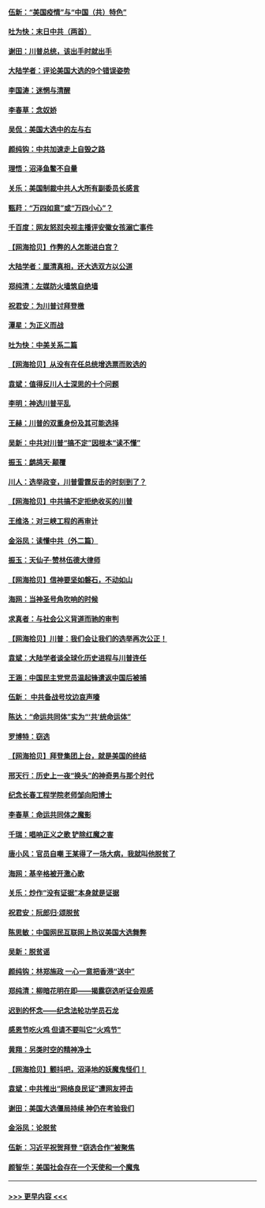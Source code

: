 #### [伍新：“美国疫情”与“中国（共）特色”](../pages/nsc993/n12611463.md?t=12110751) 
#### [吐为快：末日中共（两首）](../pages/nsc993/n12611461.md?t=12110751) 
#### [谢田：川普总统，该出手时就出手](../pages/nsc993/n12610905.md?t=12110751) 
#### [大陆学者：评论美国大选的9个错误姿势](../pages/nsc993/n12609586.md?t=12110751) 
#### [李国涛：迷惘与清醒](../pages/nsc993/n12607532.md?t=12110751) 
#### [李春草：念奴娇](../pages/nsc993/n12607083.md?t=12110751) 
#### [吴侃：美国大选中的左与右](../pages/nsc993/n12607054.md?t=12110751) 
#### [颜纯钩：中共加速走上自毁之路](../pages/nsc993/n12606473.md?t=12110751) 
#### [理悟：沼泽鱼鳖不自量](../pages/nsc993/n12606454.md?t=12110751) 
#### [关乐：美国制裁中共人大所有副委员长感言](../pages/nsc993/n12606442.md?t=12110751) 
#### [甄莳：“万四如意”或“万四小心”？](../pages/nsc993/n12606091.md?t=12110751) 
#### [千百度：网友怒怼央视主播评安徽女孩溺亡事件](../pages/nsc993/n12605370.md?t=12110751) 
#### [【网海拾贝】作弊的人怎能进白宫？](../pages/nsc993/n12603546.md?t=12110751) 
#### [大陆学者：厘清真相，还大选双方以公道](../pages/nsc993/n12603475.md?t=12110751) 
#### [郑纯清：左媒防火墙筑自绝墙](../pages/nsc993/n12602226.md?t=12110751) 
#### [祝君安：为川普讨拜登檄](../pages/nsc993/n12602199.md?t=12110751) 
#### [潭星：为正义而战](../pages/nsc993/n12600926.md?t=12110751) 
#### [吐为快：中美关系二篇](../pages/nsc993/n12600908.md?t=12110751) 
#### [【网海拾贝】从没有在任总统增选票而败选的](../pages/nsc993/n12600435.md?t=12110751) 
#### [袁斌：值得反川人士深思的十个问题](../pages/nsc993/n12600332.md?t=12110751) 
#### [李明：神选川普平乱](../pages/nsc993/n12599751.md?t=12110751) 
#### [王赫：川普的双重身份及其可能选择](../pages/nsc993/n12599723.md?t=12110751) 
#### [吴新：中共对川普“搞不定”因根本“读不懂”](../pages/nsc993/n12599502.md?t=12110751) 
#### [振玉：鹧鸪天‧颠覆](../pages/nsc993/n12599494.md?t=12110751) 
#### [川人：选举政变，川普雷霆反击的时刻到了？](../pages/nsc993/n12599291.md?t=12110751) 
#### [【网海拾贝】中共搞不定拒绝收买的川普](../pages/nsc993/n12598955.md?t=12110751) 
#### [王维洛：对三峡工程的再审计](../pages/nsc993/n12598436.md?t=12110751) 
#### [金浴凤：读懂中共（外二篇）](../pages/nsc993/n12597943.md?t=12110751) 
#### [振玉：天仙子‧赞林伍德大律师](../pages/nsc993/n12597929.md?t=12110751) 
#### [【网海拾贝】信神要坚如磐石，不动如山](../pages/nsc993/n12597901.md?t=12110751) 
#### [海网：当神圣号角吹响的时候](../pages/nsc993/n12595891.md?t=12110751) 
#### [求真者：与社会公义背道而驰的审判](../pages/nsc993/n12595868.md?t=12110751) 
#### [【网海拾贝】川普：我们会让我们的选举再次公正！](../pages/nsc993/n12594930.md?t=12110751) 
#### [袁斌：大陆学者谈全球化历史进程与川普连任](../pages/nsc993/n12594690.md?t=12110751) 
#### [王涵：中国民主党党员温起锋遣返中国后被捕](../pages/nsc993/n12594540.md?t=12110751) 
#### [伍新： 中共备战号坟边哀声嚎](../pages/nsc993/n12593086.md?t=12110751) 
#### [陈达：“命运共同体”实为“‘共’统命运体”](../pages/nsc993/n12590865.md?t=12110751) 
#### [罗博特：窃选](../pages/nsc993/n12590619.md?t=12110751) 
#### [【网海拾贝】拜登集团上台，就是美国的终结](../pages/nsc993/n12589725.md?t=12110751) 
#### [邢天行：历史上一夜“换头”的神奇男与那个时代](../pages/nsc993/n12589424.md?t=12110751) 
#### [纪念长春工程学院老师邹向阳博士](../pages/nsc993/n12585390.md?t=12110751) 
#### [李春草：命运共同体之魔影](../pages/nsc993/n12585026.md?t=12110751) 
#### [千瑞：唱响正义之歌 铲除红魔之害](../pages/nsc993/n12585002.md?t=12110751) 
#### [唐小风：官员自嘲 王某得了一场大病，我就叫他脱贫了](../pages/nsc993/n12584981.md?t=12110751) 
#### [海网：基辛格被开激心歌](../pages/nsc993/n12584946.md?t=12110751) 
#### [关乐：炒作“没有证据”本身就是证据](../pages/nsc993/n12583146.md?t=12110751) 
#### [祝君安：阮郎归‧颂脱贫](../pages/nsc993/n12583119.md?t=12110751) 
#### [陈思敏：中国网民互联网上热议美国大选舞弊](../pages/nsc993/n12582845.md?t=12110751) 
#### [吴新：脱贫谣](../pages/nsc993/n12580839.md?t=12110751) 
#### [颜纯钩：林郑施政 一心一意把香港“送中”](../pages/nsc993/n12580805.md?t=12110751) 
#### [郑纯清：柳暗花明在即——揭露窃选听证会观感](../pages/nsc993/n12580795.md?t=12110751) 
#### [迟到的怀念——纪念法轮功学员石龙](../pages/nsc993/n12580245.md?t=12110751) 
#### [感恩节吃火鸡  但请不要叫它“火鸡节”](../pages/nsc993/n12580252.md?t=12110751) 
#### [黄翔：另类时空的精神净土](../pages/nsc993/n12578638.md?t=12110751) 
#### [【网海拾贝】颤抖吧，沼泽地的妖魔鬼怪们！](../pages/nsc993/n12578552.md?t=12110751) 
#### [袁斌：中共推出“网络良民证”遭网友抨击](../pages/nsc993/n12578511.md?t=12110751) 
#### [谢田：美国大选僵局持续 神仍在考验我们](../pages/nsc993/n12577432.md?t=12110751) 
#### [金浴凤：论脱贫](../pages/nsc993/n12576386.md?t=12110751) 
#### [伍新：习近平祝贺拜登 “窃选合作”被聚焦](../pages/nsc993/n12576358.md?t=12110751) 
#### [颜智华：美国社会存在一个天使和一个魔鬼](../pages/nsc993/n12574299.md?t=12110751) 

----
#### [ >>> 更早内容 <<< ](../indexes/nsc993-earlier.md)
